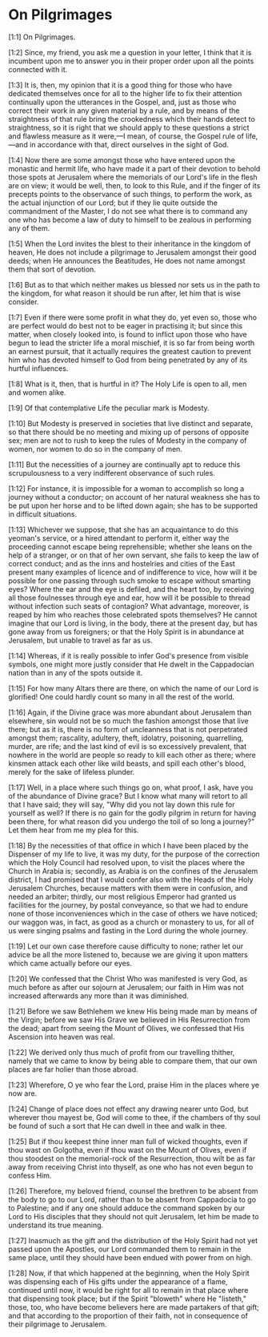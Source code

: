 # On Pilgrimages

[1:1] On Pilgrimages.

[1:2]   Since, my friend, you ask me a question in your letter, I think that it is incumbent upon me to answer you in their proper order upon all the points connected with it.

[1:3] It is, then, my opinion that it is a good thing for those who have dedicated themselves once for all to the higher life to fix their attention continually upon the utterances in the Gospel, and, just as those who correct their work in any given material by a rule, and by means of the straightness of that rule bring the crookedness which their hands detect to straightness, so it is right that we should apply to these questions a strict and flawless measure as it were,—I mean, of course, the Gospel rule of life,—and in accordance with that, direct ourselves in the sight of God.

[1:4] Now there are some amongst those who have entered upon the monastic and hermit life, who have made it a part of their devotion to behold those spots at Jerusalem where the memorials of our Lord's life in the flesh are on view; it would be well, then, to look to this Rule, and if the finger of its precepts points to the observance of such things, to perform the work, as the actual injunction of our Lord; but if they lie quite outside the commandment of the Master, I do not see what there is to command any one who has become a law of duty to himself to be zealous in performing any of them.

[1:5] When the Lord invites the blest to their inheritance in the kingdom of heaven, He does not include a pilgrimage to Jerusalem amongst their good deeds; when He announces the Beatitudes, He does not name amongst them that sort of devotion.

[1:6] But as to that which neither makes us blessed nor sets us in the path to the kingdom, for what reason it should be run after, let him that is wise consider.

[1:7] Even if there were some profit in what they do, yet even so, those who are perfect would do best not to be eager in practising it; but since this matter, when closely looked into, is found to inflict upon those who have begun to lead the stricter life a moral mischief, it is so far from being worth an earnest pursuit, that it actually requires the greatest caution to prevent him who has devoted himself to God from being penetrated by any of its hurtful influences.

[1:8] What is it, then, that is hurtful in it? The Holy Life is open to all, men and women alike.

[1:9] Of that contemplative Life the peculiar mark is Modesty.

[1:10] But Modesty is preserved in societies that live distinct and separate, so that there should be no meeting and mixing up of persons of opposite sex; men are not to rush to keep the rules of Modesty in the company of women, nor women to do so in the company of men.

[1:11] But the necessities of a journey are continually apt to reduce this scrupulousness to a very indifferent observance of such rules.

[1:12] For instance, it is impossible for a woman to accomplish so long a journey without a conductor; on account of her natural weakness she has to be put upon her horse and to be lifted down again; she has to be supported in difficult situations.

[1:13] Whichever we suppose, that she has an acquaintance to do this yeoman's service, or a hired attendant to perform it, either way the proceeding cannot escape being reprehensible; whether she leans on the help of a stranger, or on that of her own servant, she fails to keep the law of correct conduct; and as the inns and hostelries and cities of the East present many examples of licence and of indifference to vice, how will it be possible for one passing through such smoke to escape without smarting eyes? Where the ear and the eye is defiled, and the heart too, by receiving all those foulnesses through eye and ear, how will it be possible to thread without infection such seats of contagion? What advantage, moreover, is reaped by him who reaches those celebrated spots themselves? He cannot imagine that our Lord is living, in the body, there at the present day, but has gone away from us foreigners; or that the Holy Spirit is in abundance at Jerusalem, but unable to travel as far as us.

[1:14] Whereas, if it is really possible to infer God's presence from visible symbols, one might more justly consider that He dwelt in the Cappadocian nation than in any of the spots outside it.

[1:15] For how many Altars there are there, on which the name of our Lord is glorified! One could hardly count so many in all the rest of the world.

[1:16] Again, if the Divine grace was more abundant about Jerusalem than elsewhere, sin would not be so much the fashion amongst those that live there; but as it is, there is no form of uncleanness that is not perpetrated amongst them; rascality, adultery, theft, idolatry, poisoning, quarrelling, murder, are rife; and the last kind of evil is so excessively prevalent, that nowhere in the world are people so ready to kill each other as there; where kinsmen attack each other like wild beasts, and spill each other's blood, merely for the sake of lifeless plunder.

[1:17] Well, in a place where such things go on, what proof, I ask, have you of the abundance of Divine grace? But I know what many will retort to all that I have said; they will say, "Why did you not lay down this rule for yourself as well? If there is no gain for the godly pilgrim in return for having been there, for what reason did you undergo the toil of so long a journey?" Let them hear from me my plea for this.

[1:18] By the necessities of that office in which I have been placed by the Dispenser of my life to live, it was my duty, for the purpose of the correction which the Holy Council had resolved upon, to visit the places where the Church in Arabia is; secondly, as Arabia is on the confines of the Jerusalem district, I had promised that I would confer also with the Heads of the Holy Jerusalem Churches, because matters with them were in confusion, and needed an arbiter; thirdly, our most religious Emperor had granted us facilities for the journey, by postal conveyance, so that we had to endure none of those inconveniences which in the case of others we have noticed; our waggon was, in fact, as good as a church or monastery to us, for all of us were singing psalms and fasting in the Lord during the whole journey.

[1:19] Let our own case therefore cause difficulty to none; rather let our advice be all the more listened to, because we are giving it upon matters which came actually before our eyes.

[1:20] We confessed that the Christ Who was manifested is very God, as much before as after our sojourn at Jerusalem; our faith in Him was not increased afterwards any more than it was diminished.

[1:21] Before we saw Bethlehem we knew His being made man by means of the Virgin; before we saw His Grave we believed in His Resurrection from the dead; apart from seeing the Mount of Olives, we confessed that His Ascension into heaven was real.

[1:22] We derived only thus much of profit from our travelling thither, namely that we came to know by being able to compare them, that our own places are far holier than those abroad.

[1:23] Wherefore, O ye who fear the Lord, praise Him in the places where ye now are.

[1:24] Change of place does not effect any drawing nearer unto God, but wherever thou mayest be, God will come to thee, if the chambers of thy soul be found of such a sort that He can dwell in thee and walk in thee.

[1:25] But if thou keepest thine inner man full of wicked thoughts, even if thou wast on Golgotha, even if thou wast on the Mount of Olives, even if thou stoodest on the memorial-rock of the Resurrection, thou wilt be as far away from receiving Christ into thyself, as one who has not even begun to confess Him.

[1:26] Therefore, my beloved friend, counsel the brethren to be absent from the body to go to our Lord, rather than to be absent from Cappadocia to go to Palestine; and if any one should adduce the command spoken by our Lord to His disciples that they should not quit Jerusalem, let him be made to understand its true meaning.

[1:27] Inasmuch as the gift and the distribution of the Holy Spirit had not yet passed upon the Apostles, our Lord commanded them to remain in the same place, until they should have been endued with power from on high.

[1:28] Now, if that which happened at the beginning, when the Holy Spirit was dispensing each of His gifts under the appearance of a flame, continued until now, it would be right for all to remain in that place where that dispensing took place; but if the Spirit "bloweth" where He "listeth," those, too, who have become believers here are made partakers of that gift; and that according to the proportion of their faith, not in consequence of their pilgrimage to Jerusalem.

